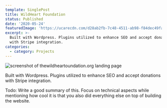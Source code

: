 ```yaml
---
template: SinglePost
title: WildHeart Foundation
status: Published
date: '2020-05-24'
featuredImage: 'https://ucarecdn.com/d28ab2fb-7c48-4511-ab98-f84dec49fa35/'
excerpt: >-
  Built with Wordpress. Plugins utilized to enhance SEO and accept donations
  with Stripe integration.
categories:
  - category: Projects
---
```

![screenshot of thewildheartoundation.org landing page](https://ucarecdn.com/25305c4d-2f21-4a15-b90b-ba6a860ff165/ "WildHeart Foundation Home")

Built with Wordpress. Plugins utilized to enhance SEO and accept donations with Stripe integration.



Todo: Write a good summary of this. Focus on technical aspects while mentioning how cool it is that you also did everything else on top of building the website.
